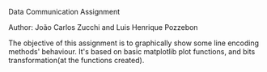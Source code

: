 Data Communication Assignment 

Author: João Carlos Zucchi and Luis Henrique Pozzebon

The objective of this assignment is to graphically show some line encoding methods' behaviour.
It's based on basic matplotlib plot functions, and bits transformation(at the functions created).

